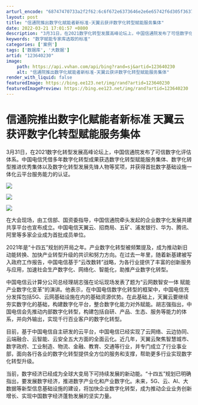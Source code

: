 ```yaml
---
arturl_encode: "68747470733a2f2f62:6c6f672e6373646e2e6e65742f6d305f36373235353036352f:61727469636c652f64657461696c732f313233363430323330"
layout: post
title: "信通院推出数字化赋能者新标准-天翼云获评数字化转型赋能服务集体"
date: 2022-03-21 17:01:57 +0800
description: "3月31日，在2021数字化转型发展高峰论坛上，中国信通院发布了可信数字化评估体系。中国电信凭借多年"
keywords: "数字赋能专家库选取的标准"
categories: ['案例']
tags: ['数据库', '大数据']
artid: "123640230"
image:
    path: https://api.vvhan.com/api/bing?rand=sj&artid=123640230
    alt: "信通院推出数字化赋能者新标准-天翼云获评数字化转型赋能服务集体"
render_with_liquid: false
featuredImage: https://bing.ee123.net/img/rand?artid=123640230
featuredImagePreview: https://bing.ee123.net/img/rand?artid=123640230
---
```


# 信通院推出数字化赋能者新标准 天翼云获评数字化转型赋能服务集体

3月31日，在2021数字化转型发展高峰论坛上，中国信通院发布了可信数字化评估体系。中国电信凭借多年数字化转型成果获选数字化转型赋能服务集体、数字化转型推进优秀集体以及数字化转型发展先锋人物等奖项，并获得首批数字基础设施一体化云平台服务能力的认证。

![](https://i-blog.csdnimg.cn/blog_migrate/9b22a06474ec5a7b7c9533c991c87e85.png)

![](https://i-blog.csdnimg.cn/blog_migrate/db9ba946ce5b0247dfaacb8213a79d4b.png)

![](https://i-blog.csdnimg.cn/blog_migrate/98314cf5da569430d320ae259ad52818.png)

在大会现场，由工信部、国资委指导，中国信通院牵头发起的企业数字化发展共建共享平台也宣布成立。中国电信天翼云、招商局、五矿、浦发银行、华为、腾讯、阿里等多家企业成为首批成员单位。

2021年是“十四五”规划的开局之年。产业数字化转型被频繁提及，成为推动新旧动能转换、加快产业转型升级的共识和努力方向。在过去一年里，随着新基建被写入政府工作报告，中国电信基于“云改数转”战略，为各行业提供了丰富的创新服务与应用，加速社会生产数字化、网络化、智能化，助推产业数字化转型。

中国电信云计算分公司总经理胡志强在论坛现场发表了题为“云网数智安一体 赋能产业数字化变革”的演讲。他表示，在中国电信数字化转型的框架中，中国电信充分发挥包括5G、云网基础设施在内的基础资源优势。在此基础上，天翼云要继续夯实数字化的基础，构建数字化平台，整合数字化能力对外赋能。胡志强指出，中国电信会先推动内部数字化转型，构建包括自研、产品、生态、服务等能力的体系，并向外输出，实现千行百业客户的数字化转型。

目前，基于中国电信自主研发的云平台，中国电信已经实现了云网络、云边协同、云端融合、云智能、云安全五大方面的全面云化。近几年，天翼云聚焦智慧城市、数字政府、工业制造、物流、金融、教育、交通等行业，并专门成立了行业事业部，面向各行各业的数字化转型提供全方位的服务和支撑，帮助更多行业实现数字化转型升级。

当前，数字经济已经成为全球大变局下可持续发展的新动能。“十四五”规划已明确指出，要发展数字经济，推进数字产业化和产业数字化。未来，5G、云、AI、大数据等新型信息基础设施的建设，将加快企业数字化转型，成为推动企业业务创新增长、实现中国数字经济蓬勃发展的坚实力量。
